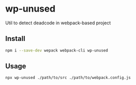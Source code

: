 # wp-unused

Util to detect deadcode in webpack-based project


## Install

```sh
npm i --save-dev wepack webpack-cli wp-unused
```

## Usage

```sh
npx wp-unused ./path/to/src ./path/to/webpack.config.js
```
